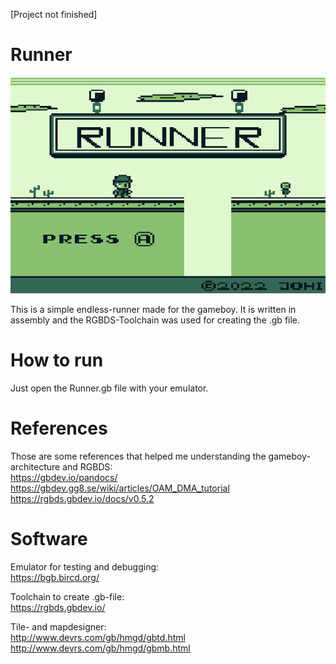 [Project not finished]
# Runner

![Screenshot](Runner.png)

This is a simple endless-runner made for the gameboy. It is written in assembly and the RGBDS-Toolchain was used for creating the .gb file.

# How to run

Just open the Runner.gb file with your emulator.

# References

Those are some references that helped me understanding the gameboy-architecture and RGBDS: <br>
https://gbdev.io/pandocs/ <br>
https://gbdev.gg8.se/wiki/articles/OAM_DMA_tutorial <br>
https://rgbds.gbdev.io/docs/v0.5.2 

# Software 

Emulator for testing and debugging: <br>
https://bgb.bircd.org/

Toolchain to create .gb-file: <br>
https://rgbds.gbdev.io/

Tile- and mapdesigner: <br>
http://www.devrs.com/gb/hmgd/gbtd.html <br>
http://www.devrs.com/gb/hmgd/gbmb.html


